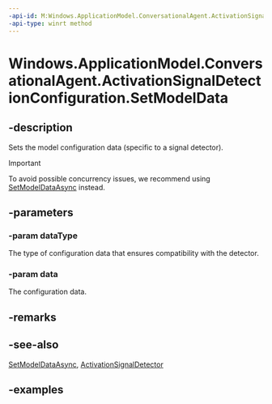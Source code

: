 ```yaml
---
-api-id: M:Windows.ApplicationModel.ConversationalAgent.ActivationSignalDetectionConfiguration.SetModelData(System.String,Windows.Storage.Streams.IInputStream)
-api-type: winrt method
---
```


<!-- Method syntax.
public void ActivationSignalDetectionConfiguration.SetModelData(String dataType, IInputStream data)
-->

# Windows.ApplicationModel.ConversationalAgent.ActivationSignalDetectionConfiguration.SetModelData

## -description

Sets the model configuration data (specific to a signal detector).

> [!Important]
> To avoid possible concurrency issues, we recommend using [SetModelDataAsync](activationsignaldetectionconfiguration_setmodeldataasync_290934661.md) instead.

## -parameters

### -param dataType

The type of configuration data that ensures compatibility with the detector.

### -param data

The configuration data.

## -remarks

## -see-also

[SetModelDataAsync](activationsignaldetectionconfiguration_setmodeldataasync_290934661.md), [ActivationSignalDetector](activationsignaldetector.md)

## -examples
